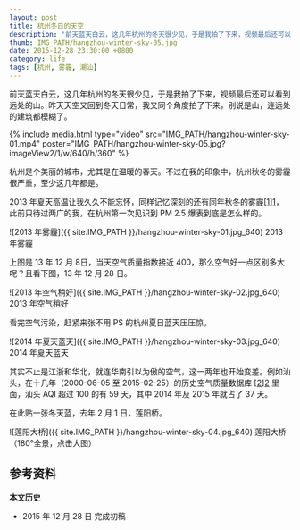 ```yaml
---
layout: post
title: 杭州冬日的天空
description: "前天蓝天白云，这几年杭州的冬天很少见，于是我拍了下来，视频最后还可以看到远处的山。昨天天空又回到冬天日常，我又同个角度拍了下来，别说是山，连远处的建筑都模糊了。"
thumb: IMG_PATH/hangzhou-winter-sky-05.jpg
date: 2015-12-28 23:30:00 +0800
category: life
tags: [杭州, 雾霾, 潮汕]
---
```


前天蓝天白云，这几年杭州的冬天很少见，于是我拍了下来，视频最后还可以看到远处的山。昨天天空又回到冬天日常，我又同个角度拍了下来，别说是山，连远处的建筑都模糊了。

{% include media.html type="video" src="IMG_PATH/hangzhou-winter-sky-01.mp4" poster="IMG_PATH/hangzhou-winter-sky-05.jpg?imageView2/1/w/640/h/360" %}

杭州是个美丽的城市，尤其是在温暖的春天。不过在我的印象中，杭州秋冬的雾霾很严重，至少这几年都是。

2013 年夏天高温让我久久不能忘怀，同样记忆深刻的还有同年秋冬的雾霾[[1]][1]，此前只待过两广的我，在杭州第一次见识到 PM 2.5 爆表到底是怎么样的。

![2013 年雾霾]({{ site.IMG_PATH }}/hangzhou-winter-sky-01.jpg_640)
2013 年雾霾

上图是 13 年 12 月 8日，当天空气质量指数接近 400，那么空气好一点区别多大呢？且看下图，13 年 12 月 28 日。

![2013 年空气稍好]({{ site.IMG_PATH }}/hangzhou-winter-sky-02.jpg_640)
2013 年空气稍好

看完空气污染，赶紧来张不用 PS 的杭州夏日蓝天压压惊。

![2014 年夏天蓝天]({{ site.IMG_PATH }}/hangzhou-winter-sky-03.jpg_640)
2014 年夏天蓝天

其实不止是江浙和华北，就连华南引以为傲的空气，这一两年也开始变差。例如汕头，在十几年（2000-06-05 至 2015-02-25）的历史空气质量数据库 [[2]][2] 里面，汕头 AQI 超过 100 的有 59 天，其中 2014 年及 2015 年就占了 37 天。

在此贴一张冬天蓝，去年 2 月 1 日，莲阳桥。

![莲阳大桥]({{ site.IMG_PATH }}/hangzhou-winter-sky-04.jpg_640)
莲阳大桥（180°全景，点击大图）

## 参考资料

[1]:https://zh.wikipedia.org/wiki/2013年中国中东部严重雾霾事件 "2013年中国中东部严重雾霾事件 - 维基百科"
[2]:http://www.gracecode.com/aqi.html "中国大陆重点城市空气质量（AQI）历史数据库 - 無標題文檔"

**本文历史**

* 2015 年 12 月 28 日 完成初稿
